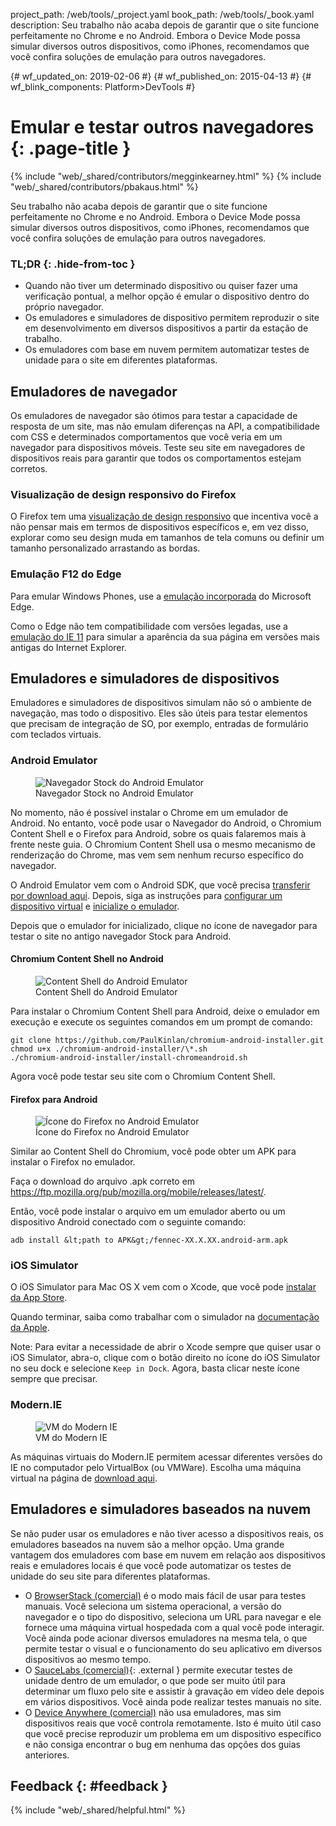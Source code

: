 project_path: /web/tools/_project.yaml
book_path: /web/tools/_book.yaml
description: Seu trabalho não acaba depois de garantir que o site funcione perfeitamente no Chrome e no Android. Embora o Device Mode possa simular diversos outros dispositivos, como iPhones, recomendamos que você confira soluções de emulação para outros navegadores.

{# wf_updated_on: 2019-02-06 #}
{# wf_published_on: 2015-04-13 #}
{# wf_blink_components: Platform>DevTools #}

# Emular e testar outros navegadores {: .page-title }

{% include "web/_shared/contributors/megginkearney.html" %}
{% include "web/_shared/contributors/pbakaus.html" %}

Seu trabalho não acaba depois de garantir que o site funcione perfeitamente no Chrome e no Android. Embora o Device Mode possa simular diversos outros dispositivos, como iPhones, recomendamos que você confira soluções de emulação para outros navegadores.


### TL;DR {: .hide-from-toc }
- Quando não tiver um determinado dispositivo ou quiser fazer uma verificação pontual, a melhor opção é emular o dispositivo dentro do próprio navegador.
- Os emuladores e simuladores de dispositivo permitem reproduzir o site em desenvolvimento em diversos dispositivos a partir da estação de trabalho.
- Os emuladores com base em nuvem permitem automatizar testes de unidade para o site em diferentes plataformas.


## Emuladores de navegador

Os emuladores de navegador são ótimos para testar a capacidade de resposta de um site, mas não
emulam diferenças na API, a compatibilidade com CSS e determinados comportamentos que você veria
em um navegador para dispositivos móveis. Teste seu site em navegadores de dispositivos reais para garantir
que todos os comportamentos estejam corretos.

### Visualização de design responsivo do Firefox

O Firefox tem uma [visualização de design responsivo](https://developer.mozilla.org/en-US/docs/Tools/Responsive_Design_View)
que incentiva você a não pensar mais em termos de dispositivos específicos e, em vez disso,
explorar como seu design muda em tamanhos de tela comuns ou definir um tamanho personalizado
arrastando as bordas.

### Emulação F12 do Edge

Para emular Windows Phones, use a [emulação incorporada](https://dev.modern.ie/platform/documentation/f12-devtools-guide/emulation/) do Microsoft Edge.

Como o Edge não tem compatibilidade com versões legadas, use a [emulação do IE 11](https://msdn.microsoft.com/en-us/library/dn255001(v=vs.85).aspx) para simular a aparência da sua página em versões mais antigas do Internet Explorer.

## Emuladores e simuladores de dispositivos

Emuladores e simuladores de dispositivos simulam não só o ambiente de navegação, mas todo o dispositivo. Eles são úteis para testar elementos que precisam de integração de SO, por exemplo, entradas de formulário com teclados virtuais.

### Android Emulator

<figure class="attempt-right">
  <img src="imgs/android-emulator-stock-browser.png" alt="Navegador Stock do Android Emulator">
  <figcaption>Navegador Stock no Android Emulator</figcaption>
</figure>

No momento, não é possível instalar o Chrome em um emulador de Android. No entanto, você pode usar o Navegador do Android, o Chromium Content Shell e o Firefox para Android, sobre os quais falaremos mais à frente neste guia. O Chromium Content Shell usa o mesmo mecanismo de renderização do Chrome, mas vem sem nenhum recurso específico do navegador.

O Android Emulator vem com o Android SDK, que você precisa <a href="http://developer.android.com/sdk/installing/studio.html">transferir por download
aqui</a>. Depois, siga as instruções para <a href="http://developer.android.com/tools/devices/managing-avds.html">configurar um dispositivo virtual</a> e <a href="http://developer.android.com/tools/devices/emulator.html">inicialize o emulador</a>.

Depois que o emulador for inicializado, clique no ícone de navegador para testar o site no antigo navegador Stock para Android.

#### Chromium Content Shell no Android

<figure class="attempt-right">
  <img src="imgs/android-avd-contentshell.png" alt="Content Shell do Android Emulator">
  <figcaption>Content Shell do Android Emulator</figcaption>
</figure>

Para instalar o Chromium Content Shell para Android, deixe o emulador em execução
e execute os seguintes comandos em um prompt de comando:

    git clone https://github.com/PaulKinlan/chromium-android-installer.git
    chmod u+x ./chromium-android-installer/\*.sh
    ./chromium-android-installer/install-chromeandroid.sh

Agora você pode testar seu site com o Chromium Content Shell.


#### Firefox para Android

<figure class="attempt-right">
  <img src="imgs/ff-on-android-emulator.png" alt="Ícone do Firefox no Android Emulator">
  <figcaption>Ícone do Firefox no Android Emulator</figcaption>
</figure>

Similar ao Content Shell do Chromium, você pode obter um APK para instalar o Firefox no emulador.

Faça o download do arquivo .apk correto em <a href="https://ftp.mozilla.org/pub/mozilla.org/mobile/releases/latest/">https://ftp.mozilla.org/pub/mozilla.org/mobile/releases/latest/</a>.

Então, você pode instalar o arquivo em um emulador aberto ou um dispositivo Android conectado com o seguinte comando:

    adb install &lt;path to APK&gt;/fennec-XX.X.XX.android-arm.apk


### iOS Simulator

O iOS Simulator para Mac OS X vem com o Xcode, que você pode [instalar da
App Store](https://itunes.apple.com/us/app/xcode/id497799835?ls=1&mt=12).

Quando terminar, saiba como trabalhar com o simulador na [documentação da Apple](https://developer.apple.com/library/prerelease/ios/documentation/IDEs/Conceptual/iOS_Simulator_Guide/Introduction/Introduction.html).

Note: Para evitar a necessidade de abrir o Xcode sempre que quiser usar o iOS Simulator, abra-o, clique com o botão direito no ícone do iOS Simulator no seu dock e selecione `Keep in Dock`. Agora, basta clicar neste ícone sempre que precisar.

### Modern.IE

<figure class="attempt-right">
  <img src="imgs/modern-ie-simulator.png" alt="VM do Modern IE">
  <figcaption>VM do Modern IE</figcaption>
</figure>

As máquinas virtuais do Modern.IE permitem acessar diferentes versões do IE no computador pelo VirtualBox (ou VMWare). Escolha uma máquina virtual na página de <a href="https://modern.ie/en-us/virtualization-tools#downloads">download aqui</a>.


## Emuladores e simuladores baseados na nuvem

Se não puder usar os emuladores e não tiver acesso a dispositivos reais, os emuladores baseados na nuvem são a melhor opção. Uma grande vantagem dos emuladores com base em nuvem em relação aos dispositivos reais e emuladores locais é que você pode automatizar os testes de unidade do seu site para diferentes plataformas.

* O [BrowserStack (comercial)](https://www.browserstack.com/automate) é o modo mais fácil de usar para testes manuais. Você seleciona um sistema operacional, a versão do navegador e o tipo do dispositivo, seleciona um URL para navegar e ele fornece uma máquina virtual hospedada com a qual você pode interagir. Você ainda pode acionar diversos emuladores na mesma tela, o que permite testar o visual e o funcionamento do seu aplicativo em diversos dispositivos ao mesmo tempo.
* O [SauceLabs (comercial)](https://saucelabs.com/){: .external } permite executar testes de unidade dentro de um emulador, o que pode ser muito útil para determinar um fluxo pelo site e assistir à gravação em vídeo dele depois em vários dispositivos. Você ainda pode realizar testes manuais no site.
* O [Device Anywhere (comercial)](http://www.keynote.com/solutions/testing/mobile-testing) não
usa emuladores, mas sim dispositivos reais que você controla remotamente. Isto é muito útil caso que você precise reproduzir um problema em um dispositivo específico e não consiga encontrar o bug em nenhuma das opções dos guias anteriores.


## Feedback {: #feedback }

{% include "web/_shared/helpful.html" %}
